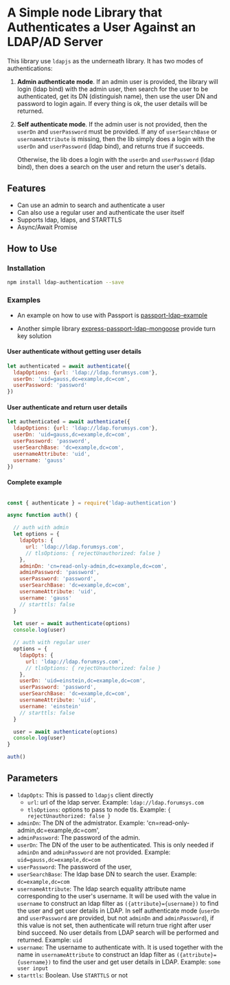 # A Simple node Library that Authenticates a User Against an LDAP/AD Server

This library use `ldapjs` as the underneath library. It has two modes of authentications:

1. **Admin authenticate mode**. If an admin user is provided, the library will login (ldap bind) with the admin user,
   then search for the user to be authenticated, get its DN (distinguish name), then use
   the user DN and password to login again. If every thing is ok, the user details will
   be returned.

2. **Self authenticate mode**. If the admin user is not provided, then the `userDn` and `userPassword` must be provided.
   If any of `userSearchBase` or `usernameAttribute` is missing, then the lib simply does a login with
   the `userDn` and `userPassword` (ldap bind), and returns true if succeeds.

   Otherwise, the lib does a login with the `userDn` and `userPassword` (ldap bind),
   then does a search on the user and return the user's details.

## Features

* Can use an admin to search and authenticate a user
* Can also use a regular user and authenticate the user itself
* Supports ldap, ldaps, and STARTTLS
* Async/Await Promise

## How to Use

### Installation

```sh
npm install ldap-authentication --save
```

### Examples

* An example on how to use with Passport is [passport-ldap-example](https://github.com/shaozi/passport-ldap-example)

* Another simple library [express-passport-ldap-mongoose](https://github.com/shaozi/express-passport-ldap-mongoose) provide turn key solution

#### User authenticate without getting user details

```javascript
let authenticated = await authenticate({
  ldapOptions: {url: 'ldap://ldap.forumsys.com'},
  userDn: 'uid=gauss,dc=example,dc=com',
  userPassword: 'password'
})
```

#### User authenticate and return user details

```javascript
let authenticated = await authenticate({
  ldapOptions: {url: 'ldap://ldap.forumsys.com'},
  userDn: 'uid=gauss,dc=example,dc=com',
  userPassword: 'password',
  userSearchBase: 'dc=example,dc=com',
  usernameAttribute: 'uid',
  username: 'gauss'
})
```

#### Complete example

```javascript

const { authenticate } = require('ldap-authentication')

async function auth() {

  // auth with admin
  let options = {
    ldapOpts: {
      url: 'ldap://ldap.forumsys.com',
      // tlsOptions: { rejectUnauthorized: false }
    },
    adminDn: 'cn=read-only-admin,dc=example,dc=com',
    adminPassword: 'password',
    userPassword: 'password',
    userSearchBase: 'dc=example,dc=com',
    usernameAttribute: 'uid',
    username: 'gauss'
    // starttls: false
  }
  
  let user = await authenticate(options)
  console.log(user)

  // auth with regular user
  options = {
    ldapOpts: {
      url: 'ldap://ldap.forumsys.com',
      // tlsOptions: { rejectUnauthorized: false }
    },
    userDn: 'uid=einstein,dc=example,dc=com',
    userPassword: 'password',
    userSearchBase: 'dc=example,dc=com',
    usernameAttribute: 'uid',
    username: 'einstein'
    // starttls: false
  }

  user = await authenticate(options)
  console.log(user)
}

auth()

```

## Parameters

* `ldapOpts`: This is passed to `ldapjs` client directly
  * `url`: url of the ldap server. Example: `ldap://ldap.forumsys.com`
  * `tlsOptions`: options to pass to node tls. Example: `{ rejectUnauthorized: false }`
* `adminDn`: The DN of the admistrator. Example: 'cn=read-only-admin,dc=example,dc=com',
* `adminPassword`: The password of the admin.
* `userDn`: The DN of the user to be authenticated. This is only needed if `adminDn` and `adminPassword` are not provided.
            Example: `uid=gauss,dc=example,dc=com`
* `userPassword`: The password of the user,
* `userSearchBase`: The ldap base DN to search the user. Example: `dc=example,dc=com`
* `usernameAttribute`: The ldap search equality attribute name corresponding to the user's username.
                       It will be used with the value in `username` to construct an ldap filter as `({attribute}={username})`
                       to find the user and get user details in LDAP.
                       In self authenticate mode (`userDn` and `userPassword` are provided, but not `adminDn` and `adminPassword`),
                       if this value is not set, then authenticate will return true right after user bind succeed. No user details
                       from LDAP search will be performed and returned.
                       Example: `uid`
* `username`: The username to authenticate with. It is used together with the name in `usernameAttribute` 
              to construct an ldap filter as `({attribute}={username})`
              to find the user and get user details in LDAP. Example: `some user input`
* `starttls`: Boolean. Use `STARTTLS` or not
